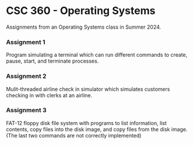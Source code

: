 # CSC 360 - Operating Systems
Assignments from an Operating Systems class in Summer 2024.

### Assignment 1
Program simulating a terminal which can run different commands to create, pause, start, and terminate processes.

### Assignment 2
Mulit-threaded airline check in simulator which simulates customers checking in with clerks at an airline.

### Assignment 3
FAT-12 floppy disk file system with programs to list information, list contents, copy files into the disk image, and copy files from the disk image. (The last two commands are not correctly implemented)
